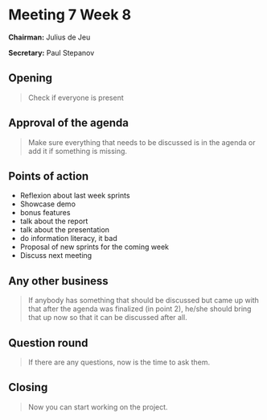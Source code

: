 # Meeting 7 Week 8
**Chairman:** Julius de Jeu

**Secretary:** Paul Stepanov

## Opening
> Check if everyone is present

## Approval of the agenda
> Make sure everything that needs to be discussed is in the agenda or add it if something is missing.


## Points of action
- Reflexion about last week sprints
- Showcase demo
- bonus features
- talk about the report
- talk about the presentation
- do information literacy, it bad
- Proposal of new sprints for the coming week
- Discuss next meeting

## Any other business

> If anybody has something that should be discussed but came up with that after the agenda was finalized (in point 2), he/she should bring that up now so that it can be discussed after all.


## Question round

> If there are any questions, now is the time to ask them.



## Closing

> Now you can start working on the project.
